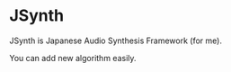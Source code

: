 JSynth
===

JSynth is Japanese Audio Synthesis Framework (for me).

You can add new algorithm easily.
